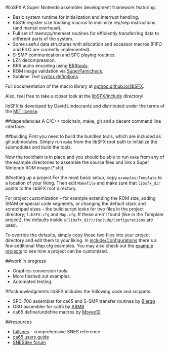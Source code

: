 #libSFX
A Super Nintendo assembler development framework featuring:

* Basic system runtime for initialization and interrupt handling.
* 65816 register size tracking macros to minimize rep/sep instructions (and mental overhead).
* Full set of memcpy/memset routines for efficiently transferring data to different parts of the system.
* Some useful data structures with allocation and accessor macros (FIFO and FILO are currently implemented).
* S-SMP communication and SPC playing routines.
* LZ4 decompression.
* BRR audio encoding using [BRRtools](https://github.com/Optiroc/BRRtools).
* ROM image validation via [SuperFamicheck](https://github.com/Optiroc/SuperFamicheck).
* Sublime Text [syntax definitions](./extras/SublimeText).

Full documentation of the macro library at [optiroc.github.io/libSFX](http://optiroc.github.io/libSFX).

Also, feel free to take a closer look at the [libSFX/include](./include/) directory!

libSFX is developed by David Lindecrantz and distributed under the terms of the [MIT license](./LICENSE).


##dependencies
A C/C++ toolchain, make, git and a decent command line interface. 


##building
First you need to build the bundled tools, which are included as git submodules. Simply run `make` from the libSFX root path to initialize the submodules and build the tools.

Now the toolchain is in place and you should be able to run `make` from any of the example directories to assemble the source files and link a Super Nintendo ROM image (*.sfc).


##setting up a project
For the most basic setup, copy `examples/Template` to a location of your liking. Then edit `Makefile` and make sure that `libsfx_dir` points to the libSFX root directory.

For project customization – for example extending the ROM size, adding SRAM or special code segments, or changing the default stack and scratchpad sizes – the build script looks for two files in the project directory; `libSFX.cfg` and `Map.cfg`. If these aren't found (like in the Template project), the defaults inside `$(libsfx_dir)/include/Configurations` are used.

To override the defaults, simply copy these two files into your project directory and edit them to your liking. In [include/Configurations](./include/Configurations/) there's a few additional Map.cfg examples. You may also check out the [example](./examples/SixteenMegaPower) [projects](./examples/SuperFX) to see how a project can be customized.


##work in progress
* Graphics conversion tools.
* More fleshed out examples.
* Automated testing.


##acknowledgments
libSFX includes the following code and snippets:

* SPC-700 assembler for ca65 and S-SMP transfer routines by [Blargg](http://blargg.8bitalley.com)
* GSU assembler for ca65 by [ARM9](https://github.com/ARM9/casfx)
* ca65 define/undefine macros by [Movax12](http://forums.nesdev.com/memberlist.php?mode=viewprofile&u=4680)


##resources
* [fullsnes](http://problemkaputt.de/fullsnes.htm) - comprehensive SNES reference
* [ca65 users guide](https://cc65.github.io/doc/ca65.html)
* [SNESdev forum](http://forums.nesdev.com/viewforum.php?f=12)
